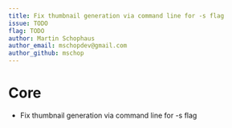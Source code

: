 ```yaml
---
title: Fix thumbnail generation via command line for -s flag
issue: TODO
flag: TODO
author: Martin Schophaus
author_email: mschopdev@gmail.com
author_github: mschop
---
```

# Core
* Fix thumbnail generation via command line for -s flag
